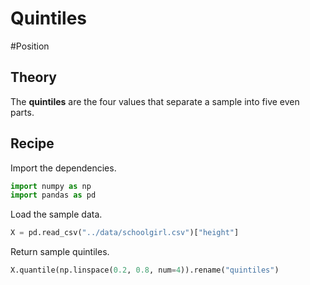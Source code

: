 
# Quintiles

#Position

## Theory

The **quintiles** are the four values that separate a sample into five even parts.

## Recipe

Import the dependencies.

```python
import numpy as np
import pandas as pd
```

Load the sample data.

```python
X = pd.read_csv("../data/schoolgirl.csv")["height"]
```

Return sample quintiles.

```python
X.quantile(np.linspace(0.2, 0.8, num=4)).rename("quintiles")
```
